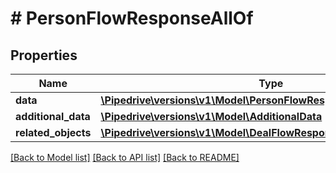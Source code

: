 # # PersonFlowResponseAllOf

## Properties

Name | Type | Description | Notes
------------ | ------------- | ------------- | -------------
**data** | [**\Pipedrive\versions\v1\Model\PersonFlowResponseAllOfData[]**](PersonFlowResponseAllOfData.md) |  |
**additional_data** | [**\Pipedrive\versions\v1\Model\AdditionalData**](AdditionalData.md) |  |
**related_objects** | [**\Pipedrive\versions\v1\Model\DealFlowResponseAllOfRelatedObjects**](DealFlowResponseAllOfRelatedObjects.md) |  |

[[Back to Model list]](../README.md#documentation-for-models) [[Back to API list]](../README.md#documentation-for-api-endpoints) [[Back to README]](../README.md)
